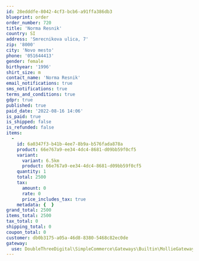 ```yaml
---
id: 28edddfe-8042-4cf3-bcb6-a91ffa386db3
blueprint: order
order_number: 720
title: 'Norma Resnik'
country: SI
address: 'Smrecnikova ulica, 7'
zip: '8000'
city: 'Novo mesto'
phone: '051644413'
gender: female
birthyear: '1996'
shirt_size: m
contact_name: 'Norma Resnik'
email_notifications: true
sms_notifications: true
terms_and_conditions: true
gdpr: true
published: true
paid_date: '2022-08-16 14:06'
is_paid: true
is_shipped: false
is_refunded: false
items:
  -
    id: 6a0347f3-b41b-4ee7-8b9a-b576fada878a
    product: 66e767a9-ee34-4dc4-8681-d09bb59f0cf5
    variant:
      variant: 6.5km
      product: 66e767a9-ee34-4dc4-8681-d09bb59f0cf5
    quantity: 1
    total: 2500
    tax:
      amount: 0
      rate: 0
      price_includes_tax: true
    metadata: {  }
grand_total: 2500
items_total: 2500
tax_total: 0
shipping_total: 0
coupon_total: 0
customer: db0b3175-a05a-46d8-8380-5468c82ec0de
gateway:
  use: DoubleThreeDigital\SimpleCommerce\Gateways\Builtin\MollieGateway
---
```

